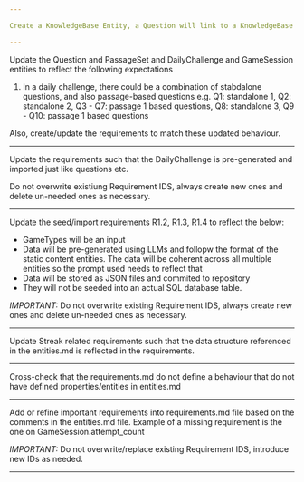 ```yaml
---

Create a KnowledgeBase Entity, a Question will link to a KnowledgeBase entity so that a user looking at a question can click a "Learn More" button, the knowledge base could include a title, markdown description, tags, related knowledge-bases, and a learn_more_links field like an array of Array of Links/Resources and Link types e.g. IG videos, youtube shorts etc, or just plain images, Blogs, or such? 

---
```


Update the Question and PassageSet and DailyChallenge and GameSession entities to reflect the following expectations
1. In a daily challenge, there could be a combination of stabdalone questions, and also passage-based questions e.g. Q1: standalone 1, Q2: standalone 2, Q3 - Q7: passage 1 based questions, Q8: standalone 3, Q9 - Q10: passage 1 based questions

Also, create/update the requirements to match these updated behaviour.

--- 

Update the requirements such that the DailyChallenge is pre-generated and imported just like questions etc.

Do not overwrite existiung Requirement IDS, always create new ones and delete un-needed ones as necessary.

---


Update the seed/import requirements R1.2, R1.3, R1.4 to reflect the below:
- GameTypes will be an input
- Data will be pre-generated using LLMs and follopw the format of the static content entities. The data will be coherent across all multiple entities so the prompt used needs to reflect that
- Data will be stored as JSON files and commited to repository
- They will not be seeded into an actual SQL database table.

*IMPORTANT:* Do not overwrite existing Requirement IDS, always create new ones and delete un-needed ones as necessary.

---

Update Streak related requirements such that the data structure referenced in the entities.md is reflected in the requirements. 

---


Cross-check that the requirements.md do not define a behaviour that do not have defined properties/entities in entities.md

---


Add or refine important requirements into requirements.md file based on the comments in the entities.md file. Example of a missing requirement is the one on GameSession.attempt_count


*IMPORTANT:* Do not overwrite/replace existing Requirement IDS, introduce new IDs as needed.

---
